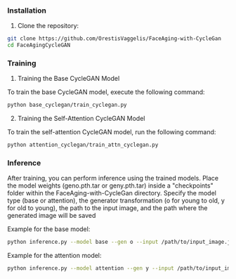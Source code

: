 ### Installation
1. Clone the repository:
```bash
git clone https://github.com/OrestisVaggelis/FaceAging-with-CycleGan
cd FaceAgingCycleGAN
```

### Training
1. Training the Base CycleGAN Model

To train the base CycleGAN model, execute the following command:
```bash
python base_cyclegan/train_cyclegan.py
```

2. Training the Self-Attention CycleGAN Model

To train the self-attention CycleGAN model, run the following command:
```bash
python attention_cyclegan/train_attn_cyclegan.py
```

### Inference

After training, you can perform inference using the trained models. Place the model weights (geno.pth.tar or geny.pth.tar) inside a "checkpoints" folder within the FaceAging-with-CycleGan directory. Specify the model type (base or attention), the generator transformation (o for young to old, y for old to young), the path to the input image, and the path where the generated image will be saved

Example for the base model:

```bash
python inference.py --model base --gen o --input /path/to/input_image.jpg --output /path/to/output_image.jpg
```

Example for the attention model:
```bash
python inference.py --model attention --gen y --input /path/to/input_image.jpg --output /path/to/output_image.jpg
```

